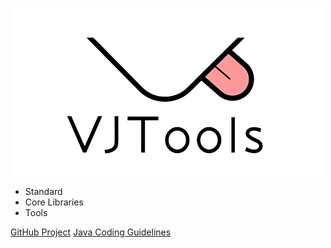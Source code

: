 
![logo](images/logo2.png)

- Standard
- Core Libraries
- Tools

[GitHub Project](https://github.com/xujanus/guideline)
[Java Coding Guidelines](standard)
